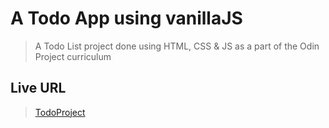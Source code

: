 # A Todo App using vanillaJS
> A Todo List project done using HTML, CSS & JS as a part of the Odin Project curriculum

<!-- ## Demo
![projectDemo](https://media.giphy.com/media/SyX935IMvv353KcgGz/giphy.gif)
 -->
## Live URL
> [TodoProject](https://nashitshayan.github.io/todo-list/)
